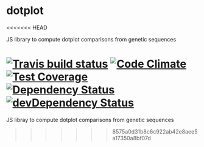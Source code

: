 # dotplot
<<<<<<< HEAD

JS library to compute dotplot comparisons from genetic sequences

[![Travis build status](http://img.shields.io/travis/ppillot/dotplot/dotplot.svg?style=flat)](https://travis-ci.org/ppillot/dotplot/dotplot)
[![Code Climate](https://codeclimate.com/github/ppillot/dotplot/dotplot/badges/gpa.svg)](https://codeclimate.com/github/ppillot/dotplot/dotplot)
[![Test Coverage](https://codeclimate.com/github/ppillot/dotplot/dotplot/badges/coverage.svg)](https://codeclimate.com/github/ppillot/dotplot/dotplot)
[![Dependency Status](https://david-dm.org/ppillot/dotplot/dotplot.svg)](https://david-dm.org/ppillot/dotplot/dotplot)
[![devDependency Status](https://david-dm.org/ppillot/dotplot/dotplot/dev-status.svg)](https://david-dm.org/ppillot/dotplot/dotplot#info=devDependencies)
=======
JS libray to compute dotplot comparisons from genetic sequences
>>>>>>> 8575a0d31b8c6c922ab42e8aee5a17350a8bf07d
